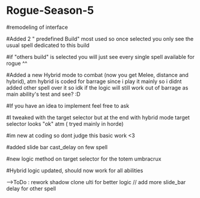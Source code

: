 # Rogue-Season-5
#remodeling of interface 

#Added 2 " predefined Build" most used so once selected you only see the usual spell dedicated to this build 

#if "others build" is selected you will just see every single spell available for rogue ^^

#Added a new Hybrid mode to combat (now you get Melee, distance and hybrid), atm hybrid is coded for barrage since i play it mainly so i didnt added other spell over it so idk if the logic will still work out of barrage as main ability's test and see? :D

#If you have an idea to implement feel free to ask

#I tweaked with the target selector but at the end with hybrid mode target selector looks "ok" atm ( tryed mainly in horde) 

#im new at coding so dont judge this basic work <3

#added slide bar cast_delay on few spell 

#new logic method on target selector for the totem umbracrux

#Hybrid logic updated, should now work for all abilities

-->ToDo : rework shadow clone ulti for better logic // add more slide_bar delay for other spell 
